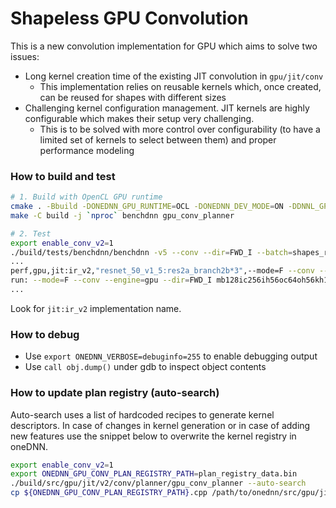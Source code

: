 Shapeless GPU Convolution
===========================================

This is a new convolution implementation for GPU which aims to solve two issues:

- Long kernel creation time of the existing JIT convolution in `gpu/jit/conv`
	- This implementation relies on reusable kernels which, once created, can be reused for shapes with different sizes
- Challenging kernel configuration management. JIT kernels are highly configurable which makes their setup very challenging.
	- This is to be solved with more control over configurability (to have a limited set of kernels to select between them) and proper performance modeling

### How to build and test

```bash
# 1. Build with OpenCL GPU runtime
cmake . -Bbuild -DONEDNN_GPU_RUNTIME=OCL -DONEDNN_DEV_MODE=ON -DDNNL_GPU_CONV_PLANNER=ON -DONEDNN_BUILD_GRAPH=OFF
make -C build -j `nproc` benchdnn gpu_conv_planner

# 2. Test
export enable_conv_v2=1
./build/tests/benchdnn/benchdnn -v5 --conv --dir=FWD_I --batch=shapes_resnet_50_v1_5
...
perf,gpu,jit:ir_v2,"resnet_50_v1_5:res2a_branch2b*3",--mode=F --conv --engine=gpu --dir=FWD_I mb128ic64ih56oc64oh56kh3ph1n"resnet_50_v1_5:res2a_branch2b*3",28.8946,87.1855,1.42384,20293.4,1.42887,20222
run: --mode=F --conv --engine=gpu --dir=FWD_I mb128ic256ih56oc64oh56kh1ph0n"resnet_50_v1_5:res2b_branch2a*2"
...
```

Look for `jit:ir_v2` implementation name.

### How to debug

- Use `export ONEDNN_VERBOSE=debuginfo=255` to enable debugging output
- Use `call obj.dump()` under gdb to inspect object contents

### How to update plan registry (auto-search)

Auto-search uses a list of hardcoded recipes to generate kernel descriptors. In
case of changes in kernel generation or in case of adding new features use the
snippet below to overwrite the kernel registry in oneDNN.

```bash
export enable_conv_v2=1
export ONEDNN_GPU_CONV_PLAN_REGISTRY_PATH=plan_registry_data.bin
./build/src/gpu/jit/v2/conv/planner/gpu_conv_planner --auto-search
cp ${ONEDNN_GPU_CONV_PLAN_REGISTRY_PATH}.cpp /path/to/onednn/src/gpu/jit/v2/conv/plan_registry_data.cpp
```
